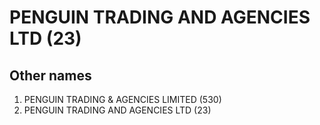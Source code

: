 # PENGUIN TRADING AND AGENCIES LTD (23)

## Other names
1. PENGUIN TRADING & AGENCIES LIMITED (530)
1. PENGUIN TRADING AND AGENCIES LTD (23)


